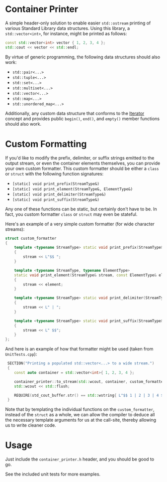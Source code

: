 # Container Printer

A simple header-only solution to enable easier `std::ostream` printing of various Standard Library data structures. Using this library, a `std::vector<int>`, for instance, might be printed as follows:

```C++
const std::vector<int> vector { 1, 2, 3, 4 };
std::cout << vector << std::endl;
```

By virtue of generic programming, the following data structures should also work:

* `std::pair<...>`
* `std::tuple<...>`
* `std::set<...>`
* `std::multiset<...>`
* `std::vector<...>`
* `std::map<...>`
* `std::unordered_map<...>`

Additionally, any custom data structure that conforms to the [Iterator](http://en.cppreference.com/w/cpp/concept/Iterator) concept and provides public `begin()`, `end()`, and `empty()` member functions should also work.

# Custom Formatting

If you'd like to modify the prefix, delimiter, or suffix strings emitted to the output stream, or even the container elements themselves, you can provide your own custom formatter. This custom formatter should be either a `class` or `struct` with the following function signatures:

* `[static] void print_prefix(StreamType&)`
* `[static] void print_element(StreamType&, ElementType&)`
* `[static] void print_delimiter(StreamType&)`
* `[static] void print_suffix(StreamType&)`

Any one of these functions can be static, but certainly don't have to be. In fact, you custom formatter `class` or `struct` may even be stateful.

Here's an example of a very simple custom formatter (for wide character streams):

```C++
struct custom_formatter
{
    template <typename StreamType> static void print_prefix(StreamType& stream) noexcept
    {
        stream << L"$$ ";
    }

    template <typename StreamType, typename ElementType>
    static void print_element(StreamType& stream, const ElementType& element) noexcept
    {
        stream << element;
    }

    template <typename StreamType> static void print_delimiter(StreamType& stream) noexcept
    {
        stream << L" | ";
    }

    template <typename StreamType> static void print_suffix(StreamType& stream) noexcept
    {
        stream << L" $$";
    }
};
```
And here is an example of how that formatter might be used (taken from `UnitTests.cpp`):

```C++
 SECTION("Printing a populated std::vector<...> to a wide stream.")
 {
    const auto container = std::vector<int>{ 1, 2, 3, 4 };

    container_printer::to_stream(std::wcout, container, custom_formatter{ });
    std::wcout << std::flush;

    REQUIRE(std_cout_buffer.str() == std::wstring{ L"$$ 1 | 2 | 3 | 4 $$" });
 }
```

Note that by templating the individual functions on the `custom_formatter`, instead of the `struct` as a whole, we can allow the compiler to deduce all the necessary template arguments for us at the call-site, thereby allowing us to write cleaner code.

# Usage

Just include the `container_printer.h` header, and you should be good to go.

See the included unit tests for more examples.